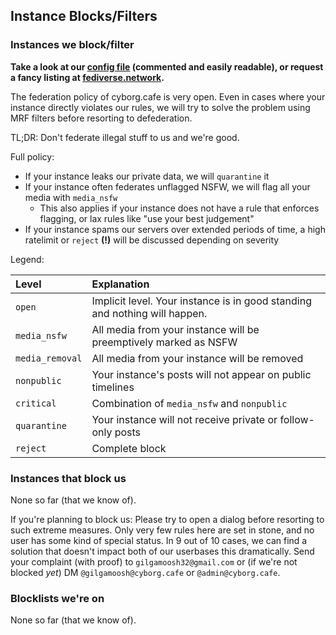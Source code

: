## Instance Blocks/Filters

### Instances we block/filter

**Take a look at our [config file](/hosted/pleroma/src/branch/master/custom.d/config/MRF.exs) (commented and easily readable), or request a fancy listing at [fediverse.network](https://fediverse.network/cyborg.cafe/federation).**

The federation policy of cyborg.cafe is very open.
Even in cases where your instance directly violates our rules,
we will try to solve the problem using MRF filters before resorting to defederation.

TL;DR: Don't federate illegal stuff to us and we're good.

Full policy:

- If your instance leaks our private data, we will `quarantine` it
- If your instance often federates unflagged NSFW, we will flag all your media with `media_nsfw`
    - This also applies if your instance does not have a rule that enforces flagging, or lax rules like "use your best judgement"
- If your instance spams our servers over extended periods of time, a high ratelimit or `reject` **(!)** will be discussed depending on severity

Legend:

| Level | Explanation |
|:------|:------------|
| `open` | Implicit level. Your instance is in good standing and nothing will happen. |
| `media_nsfw` | All media from your instance will be preemptively marked as NSFW |
| `media_removal` | All media from your instance will be removed |
| `nonpublic` | Your instance's posts will not appear on public timelines |
| `critical` | Combination of `media_nsfw` and `nonpublic` |
| `quarantine` | Your instance will not receive private or follow-only posts |
| `reject` | Complete block |

### Instances that block us

None so far (that we know of).

If you're planning to block us:
Please try to open a dialog before resorting to such extreme measures.
Only very few rules here are set in stone, and no user has some kind of special status.
In 9 out of 10 cases, we can find a solution that doesn't impact both of our userbases this dramatically.
Send your complaint (with proof) to `gilgamoosh32@gmail.com` or (if we're not blocked *yet*) DM `@gilgamoosh@cyborg.cafe` or `@admin@cyborg.cafe`.

### Blocklists we're on

None so far (that we know of).
